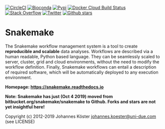 [![CircleCI](https://circleci.com/gh/snakemake/snakemake/tree/master.svg?style=shield)](https://circleci.com/gh/snakemake/snakemake/tree/master)
[![Bioconda](https://img.shields.io/conda/dn/bioconda/snakemake.svg?label=Bioconda)](https://bioconda.github.io/recipes/snakemake/README.html)
[![Pypi](https://img.shields.io/pypi/pyversions/snakemake.svg)](https://pypi.org/project/snakemake)
[![Docker Cloud Build Status](https://img.shields.io/docker/cloud/build/snakemake/snakemake)](https://hub.docker.com/r/snakemake/snakemake)
[![Stack Overflow](https://img.shields.io/badge/stack-overflow-orange.svg)](https://stackoverflow.com/questions/tagged/snakemake)
[![Twitter](https://img.shields.io/twitter/follow/johanneskoester.svg?style=social&label=Follow)](https://twitter.com/search?l=&q=%23snakemake%20from%3Ajohanneskoester)
[![Github stars](https://img.shields.io/github/stars/snakemake/snakemake?style=social)](https://github.com/snakemake/snakemake/stargazers)

# Snakemake

The Snakemake workflow management system is a tool to create **reproducible and scalable** data analyses.
Workflows are described via a human readable, Python based language.
They can be seamlessly scaled to server, cluster, grid and cloud environments, without the need to modify the workflow definition.
Finally, Snakemake workflows can entail a description of required software, which will be automatically deployed to any execution environment.

**Homepage: https://snakemake.readthedocs.io**

**Note: Snakemake has just (Oct 4 2019) moved from bitbucket.org/snakemake/snakemake to Github. Forks and stars are not yet insightful here!**

Copyright (c) 2012-2019 Johannes Köster <johannes.koester@uni-due.com> (see LICENSE)
